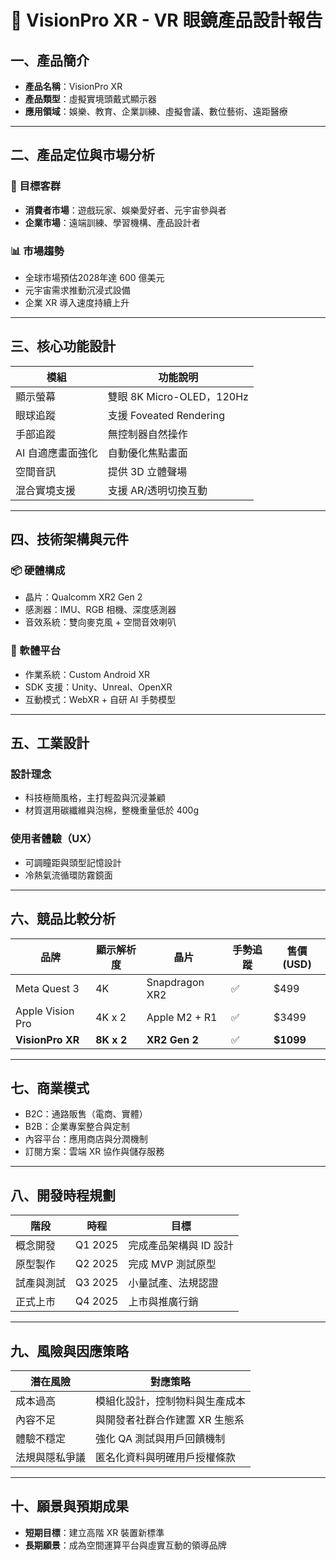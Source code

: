 # 🥽 VisionPro XR - VR 眼鏡產品設計報告

## 一、產品簡介
- **產品名稱**：VisionPro XR
- **產品類型**：虛擬實境頭戴式顯示器
- **應用領域**：娛樂、教育、企業訓練、虛擬會議、數位藝術、遠距醫療

---

## 二、產品定位與市場分析

### 🎯 目標客群
- **消費者市場**：遊戲玩家、娛樂愛好者、元宇宙參與者
- **企業市場**：遠端訓練、學習機構、產品設計者

### 📊 市場趨勢
- 全球市場預估2028年達 600 億美元
- 元宇宙需求推動沉浸式設備
- 企業 XR 導入速度持續上升

---

## 三、核心功能設計

| 模組            | 功能說明 |
|------------------|----------|
| 顯示螢幕         | 雙眼 8K Micro-OLED，120Hz |
| 眼球追蹤         | 支援 Foveated Rendering |
| 手部追蹤         | 無控制器自然操作 |
| AI 自適應畫面強化 | 自動優化焦點畫面 |
| 空間音訊         | 提供 3D 立體聲場 |
| 混合實境支援     | 支援 AR/透明切換互動 |

---

## 四、技術架構與元件

### 📦 硬體構成
- 晶片：Qualcomm XR2 Gen 2
- 感測器：IMU、RGB 相機、深度感測器
- 音效系統：雙向麥克風 + 空間音效喇叭

### 🧩 軟體平台
- 作業系統：Custom Android XR
- SDK 支援：Unity、Unreal、OpenXR
- 互動模式：WebXR + 自研 AI 手勢模型

---

## 五、工業設計

### 設計理念
- 科技極簡風格，主打輕盈與沉浸兼顧
- 材質選用碳纖維與泡棉，整機重量低於 400g

### 使用者體驗（UX）
- 可調瞳距與頭型記憶設計
- 冷熱氣流循環防霧鏡面

---

## 六、競品比較分析

| 品牌              | 顯示解析度 | 晶片             | 手勢追蹤 | 售價 (USD) |
|-------------------|-------------|------------------|-----------|------------|
| Meta Quest 3      | 4K          | Snapdragon XR2   | ✅        | $499       |
| Apple Vision Pro  | 4K x 2      | Apple M2 + R1    | ✅        | $3499      |
| **VisionPro XR**  | **8K x 2**  | **XR2 Gen 2**    | ✅        | **$1099**  |

---

## 七、商業模式

- B2C：通路販售（電商、實體）
- B2B：企業專案整合與定制
- 內容平台：應用商店與分潤機制
- 訂閱方案：雲端 XR 協作與儲存服務

---

## 八、開發時程規劃

| 階段         | 時程     | 目標                       |
|--------------|----------|----------------------------|
| 概念開發     | Q1 2025  | 完成產品架構與 ID 設計     |
| 原型製作     | Q2 2025  | 完成 MVP 測試原型           |
| 試產與測試   | Q3 2025  | 小量試產、法規認證         |
| 正式上市     | Q4 2025  | 上市與推廣行銷             |

---

## 九、風險與因應策略

| 潛在風險       | 對應策略                           |
|----------------|------------------------------------|
| 成本過高       | 模組化設計，控制物料與生產成本     |
| 內容不足       | 與開發者社群合作建置 XR 生態系      |
| 體驗不穩定     | 強化 QA 測試與用戶回饋機制         |
| 法規與隱私爭議 | 匿名化資料與明確用戶授權條款       |

---

## 十、願景與預期成果

- **短期目標**：建立高階 XR 裝置新標準
- **長期願景**：成為空間運算平台與虛實互動的領導品牌

